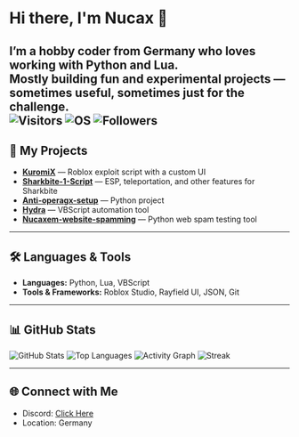 # Hi there, I'm Nucax 👋

I’m a hobby coder from Germany who loves working with **Python** and **Lua**.  
Mostly building fun and experimental projects — sometimes useful, sometimes just for the challenge.  
![Visitors](https://komarev.com/ghpvc/?username=nucax&color=blueviolet)
![OS](https://img.shields.io/badge/OS-Linux-informational?logo=linux&color=yellow)
![Followers](https://img.shields.io/github/followers/nucax?label=Followers&style=flat&color=brightgreen)
---

## 🚀 My Projects
- **[KuromiX](https://github.com/nucax/KuromiX)** — Roblox exploit script with a custom UI  
- **[Sharkbite-1-Script](https://github.com/nucax/Sharkbite-1-Script)** — ESP, teleportation, and other features for Sharkbite  
- **[Anti-operagx-setup](https://github.com/nucax/Anti-operagx-setup)** — Python project  
- **[Hydra](https://github.com/nucax/Hydra)** — VBScript automation tool  
- **[Nucaxem-website-spamming](https://github.com/nucax/Nucaxem-website-spamming)** — Python web spam testing tool  

---

## 🛠️ Languages & Tools
- **Languages:** Python, Lua, VBScript
- **Tools & Frameworks:** Roblox Studio, Rayfield UI, JSON, Git

---

## 📊 GitHub Stats
![GitHub Stats](https://github-readme-stats.vercel.app/api?username=nucax&show_icons=true&theme=tokyonight)
![Top Languages](https://github-readme-stats.vercel.app/api/top-langs/?username=nucax&layout=compact&theme=tokyonight)
![Activity Graph](https://github-readme-activity-graph.vercel.app/graph?username=nucax&theme=tokyo-night)
![Streak](https://streak-stats.demolab.com?user=nucax&theme=tokyonight)

---

## 🌐 Connect with Me
- Discord: [Click Here](https://discord.gg/3kwTV3SxV)
- Location: Germany
